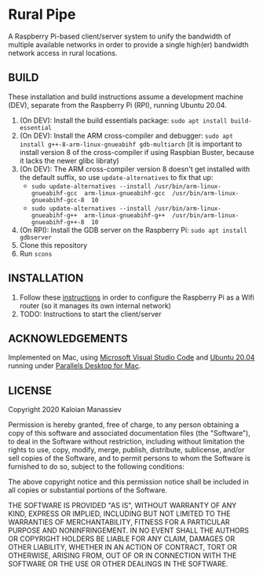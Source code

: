 # Rural Pipe

A Raspberry Pi-based client/server system to unify the bandwidth of multiple available networks in order to provide a single high(er) bandwidth network access in rural locations.

## BUILD

These installation and build instructions assume a development machine (DEV), separate from the Raspberry Pi (RPI), running Ubuntu 20.04.

1. (On DEV): Install the build essentials package: `sudo apt install build-essential`
1. (On DEV): Install the ARM cross-compiler and debugger: `sudo apt install g++-8-arm-linux-gnueabihf gdb-multiarch` (it is important to install version 8 of the cross-compiler if using Raspbian Buster, because it lacks the newer glibc libraty)
1. (On DEV): The ARM cross-compiler version 8 doesn't get installed with the default suffix, so use `update-alternatives` to fix that up:
   * `sudo update-alternatives --install /usr/bin/arm-linux-gnueabihf-gcc  arm-linux-gnueabihf-gcc  /usr/bin/arm-linux-gnueabihf-gcc-8  10`
   * `sudo update-alternatives --install /usr/bin/arm-linux-gnueabihf-g++  arm-linux-gnueabihf-g++  /usr/bin/arm-linux-gnueabihf-g++-8  10`
1. (On RPI): Install the GDB server on the Raspberry Pi: `sudo apt install gdbserver`
1. Clone this repository
1. Run `scons`

## INSTALLATION

1. Follow these [instructions](https://www.raspberrypi.org/documentation/configuration/wireless/access-point-routed.md) in order to configure the Raspberry Pi as a Wifi router (so it manages its own internal network)
1. TODO: Instructions to start the client/server

## ACKNOWLEDGEMENTS

Implemented on Mac, using [Microsoft Visual Studio Code](https://code.visualstudio.com/) and [Ubuntu 20.04](https://releases.ubuntu.com/20.04/s) running under [Parallels Desktop for Mac](https://www.parallels.com/products/desktop/).

## LICENSE

Copyright 2020 Kaloian Manassiev

Permission is hereby granted, free of charge, to any person obtaining a copy of this software and
associated documentation files (the "Software"), to deal in the Software without restriction,
including without limitation the rights to use, copy, modify, merge, publish, distribute,
sublicense, and/or sell copies of the Software, and to permit persons to whom the Software is
furnished to do so, subject to the following conditions:

The above copyright notice and this permission notice shall be included in all copies or
substantial portions of the Software.

THE SOFTWARE IS PROVIDED "AS IS", WITHOUT WARRANTY OF ANY KIND, EXPRESS OR IMPLIED, INCLUDING BUT
NOT LIMITED TO THE WARRANTIES OF MERCHANTABILITY, FITNESS FOR A PARTICULAR PURPOSE AND
NONINFRINGEMENT. IN NO EVENT SHALL THE AUTHORS OR COPYRIGHT HOLDERS BE LIABLE FOR ANY CLAIM,
DAMAGES OR OTHER LIABILITY, WHETHER IN AN ACTION OF CONTRACT, TORT OR OTHERWISE, ARISING FROM,
OUT OF OR IN CONNECTION WITH THE SOFTWARE OR THE USE OR OTHER DEALINGS IN THE SOFTWARE.
